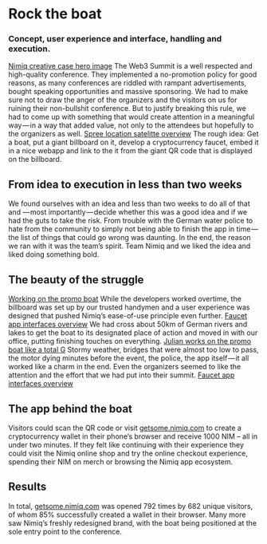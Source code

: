 # Rock the boat
### Concept, user experience and interface, handling and execution.
[Nimiq creative case hero image](cases/creative_nimiq/hero.jpg)
The Web3 Summit is a well respected and high-quality conference. They implemented a no-promotion policy for good reasons, as many conferences are riddled with rampant advertisements, bought speaking opportunities and massive sponsoring. 
We had to make sure not to draw the anger of the organizers and the visitors on us for ruining their non-bullshit conference. 
But to justify breaking this rule, we had to come up with something that would create attention in a meaningful way — in a way that added value, not only to the attendees but hopefully to the organizers as well.
[Spree location satelitte overview](cases/creative_nimiq/location.jpg)
The rough idea: Get a boat, put a giant billboard on it, develop a cryptocurrency faucet, embed it in a nice webapp and link to the it from the giant QR code that is displayed on the billboard. 
## From idea to execution in less than two weeks
We found ourselves with an idea and less than two weeks to do all of that and — most importantly — decide whether this was a good idea and if we had the guts to take the risk.
From trouble with the German water police to hate from the community to simply not being able to finish the app in time — the list of things that could go wrong was daunting.
In the end, the reason we ran with it was the team’s spirit. Team Nimiq and we liked the idea and liked doing something bold. 
## The beauty of the struggle
[Working on the promo boat](cases/creative_nimiq/workinprogress.jpg)
While the developers worked overtime, the billboard was set up by our trusted handymen and a user experience was designed that pushed Nimiq’s ease-of-use principle even further.
[Faucet app interfaces overview](cases/creative_nimiq/interfaces.jpeg)
We had cross about 50km of German rivers and lakes to get the boat to its designated place of action and moved in with our office, putting finishing touches on everything.
[Julian works on the promo boat like a total G](cases/creative_nimiq/boatworking.jpg)
Stormy weather, bridges that were almost too low to pass, the motor dying minutes before the event, the police, the app itself — it all worked like a charm in the end. Even the organizers seemed to like the attention and the effort that we had put into their summit.
[Faucet app interfaces overview](cases/creative_nimiq/wheather.jpeg)
## The app behind the boat
Visitors could scan the QR code or visit [getsome.nimiq.com](https://getsome.nimiq.com/) to create a cryptocurrency wallet in their phone’s browser and receive 1000 NIM – all in under two minutes. 
If they felt like continuing with their experience they could visit the Nimiq online shop and try the online checkout experience, spending their NIM on merch or browsing the Nimiq app ecosystem.
## Results
In total, [getsome.nimiq.com](https://getsome.nimiq.com/) was opened 792 times by 682 unique visitors, of whom 85% successfully created a wallet in their browser. Many more saw Nimiq’s freshly redesigned brand, with the boat being positioned at the sole entry point to the conference.